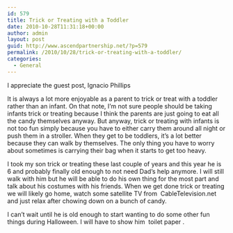 ```yaml
---
id: 579
title: Trick or Treating with a Toddler
date: 2010-10-28T11:31:18+00:00
author: admin
layout: post
guid: http://www.ascendpartnership.net/?p=579
permalink: /2010/10/28/trick-or-treating-with-a-toddler/
categories:
  - General
---
```

I appreciate the guest post, Ignacio Phillips

It is always a lot more enjoyable as a parent to trick or treat with a toddler rather than an infant. On that note, I&#8217;m not sure people should be taking infants trick or treating because I think the parents are just going to eat all the candy themselves anyway. But anyway, trick or treating with infants is not too fun simply because you have to either carry them around all night or push them in a stroller. When they get to be toddlers, it&#8217;s a lot better because they can walk by themselves. The only thing you have to worry about sometimes is carrying their bag when it starts to get too heavy.

I took my son trick or treating these last couple of years and this year he is 6 and probably finally old enough to not need Dad&#8217;s help anymore. I will still walk with him but he will be able to do his own thing for the most part and talk about his costumes with his friends. When we get done trick or treating we will likely go home, watch some satellite TV from &nbsp;CableTelevision.net&nbsp; and just relax after chowing down on a bunch of candy.

I can&#8217;t wait until he is old enough to start wanting to do some other fun things during Halloween. I will have to show him &nbsp;toilet paper&nbsp;.
